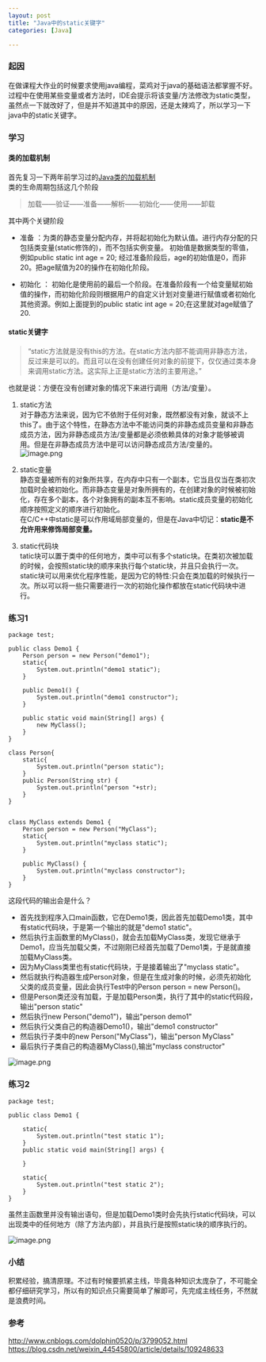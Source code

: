 ```yaml
---
layout: post
title: "Java中的static关键字"
categories: [Java]

---
```


### 起因
在做课程大作业的时候要求使用java编程，菜鸡对于java的基础语法都掌握不好。过程中在使用某些变量或者方法时，IDE会提示将该变量/方法修改为static类型，虽然点一下就改好了，但是并不知道其中的原因，还是太辣鸡了，所以学习一下java中的static关键字。
### 学习
#### 类的加载机制
首先复习一下两年前学习过的[Java类的加载机制](https://www.nicefish.xyz/posts/2018/11/09/%E7%B1%BB%E7%9A%84%E5%8A%A0%E8%BD%BD%E6%9C%BA%E5%88%B6.html)  
类的生命周期包括这几个阶段
> 加载——验证——准备——解析——初始化——使用——卸载

其中两个关键阶段
- 准备 ：为类的静态变量分配内存，并将起初始化为默认值。进行内存分配的只包括类变量(static修饰的)，而不包括实例变量。
初始值是数据类型的零值，例如public static int age = 20; 经过准备阶段后，age的初始值是0，而非20。把age赋值为20的操作在初始化阶段。

- 初始化 ： 初始化是使用前的最后一个阶段。在准备阶段有一个给变量赋初始值的操作，而初始化阶段则根据用户的自定义计划对变量进行赋值或者初始化其他资源。例如上面提到的public static int age = 20;在这里就对age赋值了20.

#### static关键字
> “static方法就是没有this的方法。在static方法内部不能调用非静态方法，反过来是可以的。而且可以在没有创建任何对象的前提下，仅仅通过类本身来调用static方法。这实际上正是static方法的主要用途。”

也就是说：方便在没有创建对象的情况下来进行调用（方法/变量）。  

1. static方法  
对于静态方法来说，因为它不依附于任何对象，既然都没有对象，就谈不上this了。由于这个特性，在静态方法中不能访问类的非静态成员变量和非静态成员方法，因为非静态成员方法/变量都是必须依赖具体的对象才能够被调用。但是在非静态成员方法中是可以访问静态成员方法/变量的。![image.png](https://i.loli.net/2020/11/16/Bnx59f38iJpsTtu.png)  

2. static变量  
静态变量被所有的对象所共享，在内存中只有一个副本，它当且仅当在类初次加载时会被初始化。而非静态变量是对象所拥有的，在创建对象的时候被初始化，存在多个副本，各个对象拥有的副本互不影响。static成员变量的初始化顺序按照定义的顺序进行初始化。  
在C/C++中static是可以作用域局部变量的，但是在Java中切记：**static是不允许用来修饰局部变量。**

3. static代码块  
tatic块可以置于类中的任何地方，类中可以有多个static块。在类初次被加载的时候，会按照static块的顺序来执行每个static块，并且只会执行一次。  
static块可以用来优化程序性能，是因为它的特性:只会在类加载的时候执行一次。所以可以将一些只需要进行一次的初始化操作都放在static代码块中进行。

### 练习1

```
package test;

public class Demo1 {
    Person person = new Person("demo1");
    static{
        System.out.println("demo1 static");
    }
     
    public Demo1() {
        System.out.println("demo1 constructor");
    }
     
    public static void main(String[] args) {
        new MyClass();
    }
}
 
class Person{
    static{
        System.out.println("person static");
    }
    public Person(String str) {
        System.out.println("person "+str);
    }
}
 
 
class MyClass extends Demo1 {
    Person person = new Person("MyClass");
    static{
        System.out.println("myclass static");
    }
     
    public MyClass() {
        System.out.println("myclass constructor");
    }
}

```  
这段代码的输出会是什么？  
- 首先找到程序入口main函数，它在Demo1类，因此首先加载Demo1类，其中有static代码块，于是第一个输出的就是"demo1 static"。
- 然后执行主函数里的MyClass()，就会去加载MyClass类，发现它继承于Demo1，应当先加载父类，不过刚刚已经首先加载了Demo1类，于是就直接加载MyClass类。  
- 因为MyClass类里也有static代码块，于是接着输出了"myclass static"。
- 然后就执行构造器生成Person对象，但是在生成对象的时候，必须先初始化父类的成员变量，因此会执行Test中的Person person = new Person()。
- 但是Person类还没有加载，于是加载Person类，执行了其中的static代码段，输出"person static"
- 然后执行new Person("demo1")，输出"person demo1"
- 然后执行父类自己的构造器Demo1()，输出"demo1 constructor"
- 然后执行子类中的new Person("MyClass")，输出"person MyClass"
- 最后执行子类自己的构造器MyClass(),输出"myclass constructor"

![image.png](https://i.loli.net/2020/11/16/SPcvBrJUCs5f2K3.png)  

### 练习2

```
package test;

public class Demo1 {
    
    static{
        System.out.println("test static 1");
    }
    public static void main(String[] args) {
         
    }
     
    static{
        System.out.println("test static 2");
    }
}
```
虽然主函数里并没有输出语句，但是加载Demo1类时会先执行static代码块，可以出现类中的任何地方（除了方法内部），并且执行是按照static块的顺序执行的。
  
![image.png](https://i.loli.net/2020/11/16/kjiuCLrFQ9qDPRE.png)  

### 小结
积累经验，搞清原理。不过有时候要抓紧主线，毕竟各种知识太庞杂了，不可能全都仔细研究学习，所以有的知识点只需要简单了解即可，先完成主线任务，不然就是浪费时间。

### 参考
http://www.cnblogs.com/dolphin0520/p/3799052.html  
https://blog.csdn.net/weixin_44545800/article/details/109248633